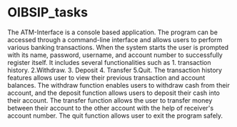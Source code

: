 # OIBSIP_tasks
The ATM-Interface is a console based application. The program can be accessed through a command-line interface and allows users to perform various banking transactions.
When the system starts the user is prompted with its name, password, username, and account number to successfully register itself.
It includes several functionalities such as 1. transaction history. 2.Withdraw. 3. Deposit 4. Transfer 5.Quit.
The transaction history features allows user to view their previous transaction and account balances. 
The withdraw function enables users to withdraw cash from their account, and the deposit function allows users to deposit their cash into their account.
The transfer function allows the user to transfer money between their account to the other account with the help of receiver's account number.
The quit function allows user to exit the program safely.

